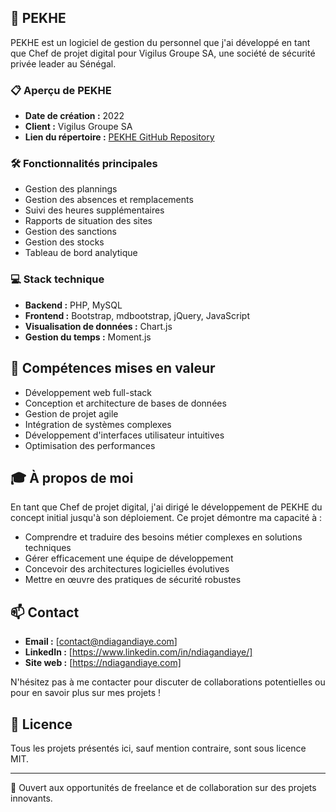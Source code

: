 ## 🚀 PEKHE

PEKHE est un logiciel de gestion du personnel que j'ai développé en tant que Chef de projet digital pour Vigilus Groupe SA, une société de sécurité privée leader au Sénégal.

### 📋 Aperçu de PEKHE

- **Date de création :** 2022
- **Client :** Vigilus Groupe SA
- **Lien du répertoire :** [PEKHE GitHub Repository](https://github.com/njaga/pekhe)

### 🛠 Fonctionnalités principales

- Gestion des plannings
- Gestion des absences et remplacements
- Suivi des heures supplémentaires
- Rapports de situation des sites
- Gestion des sanctions
- Gestion des stocks
- Tableau de bord analytique

### 💻 Stack technique

- **Backend :** PHP, MySQL
- **Frontend :** Bootstrap, mdbootstrap, jQuery, JavaScript
- **Visualisation de données :** Chart.js
- **Gestion du temps :** Moment.js

## 🌟 Compétences mises en valeur

- Développement web full-stack
- Conception et architecture de bases de données
- Gestion de projet agile
- Intégration de systèmes complexes
- Développement d'interfaces utilisateur intuitives
- Optimisation des performances

## 🎓 À propos de moi

En tant que Chef de projet digital, j'ai dirigé le développement de PEKHE du concept initial jusqu'à son déploiement. Ce projet démontre ma capacité à :

- Comprendre et traduire des besoins métier complexes en solutions techniques
- Gérer efficacement une équipe de développement
- Concevoir des architectures logicielles évolutives
- Mettre en œuvre des pratiques de sécurité robustes

## 📫 Contact

- **Email :** [contact@ndiagandiaye.com]
- **LinkedIn :** [https://www.linkedin.com/in/ndiagandiaye/]
- **Site web :** [https://ndiagandiaye.com]

N'hésitez pas à me contacter pour discuter de collaborations potentielles ou pour en savoir plus sur mes projets !

## 📄 Licence

Tous les projets présentés ici, sauf mention contraire, sont sous licence MIT.

---

💼 Ouvert aux opportunités de freelance et de collaboration sur des projets innovants.
